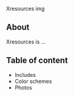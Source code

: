 Xresources img

## About
Xresources is ...

## Table of content
+ Includes
+ Color schemes
+ Photos
